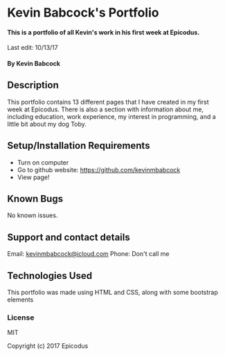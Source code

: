 # Kevin Babcock's Portfolio

#### This is a portfolio of all Kevin's work in his first week at Epicodus.
Last edit: 10/13/17

#### By Kevin Babcock

## Description

This portfolio contains 13 different pages that I have created in my first week at Epicodus. There is also a section with information about me, including education, work experience, my interest in programming, and a little bit about my dog Toby.

## Setup/Installation Requirements

* Turn on computer
* Go to github website: https://github.com/kevinmbabcock
* View page!

## Known Bugs

No known issues.

## Support and contact details

Email: kevinmbabcock@icloud.com
Phone: Don't call me

## Technologies Used

This portfolio was made using HTML and CSS, along with some bootstrap elements

### License

MIT

Copyright (c) 2017 Epicodus
